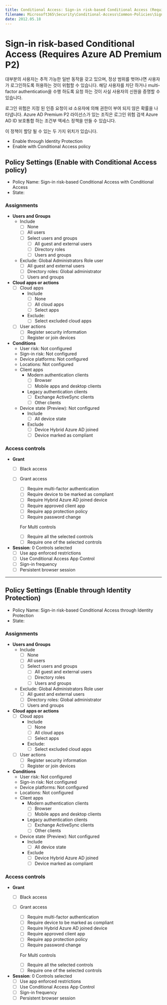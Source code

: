 ```yaml
---
title: Conditional Access: Sign-in risk-based Conditional Access (Requires Azure AD Premium P2)
filename: Microsoft365\Security\Conditional-Access\Common-Policies\Sign-in-risk-based-Conditional-Access.md
date: 2012.05.18
---
```


# Sign-in risk-based Conditional Access (Requires Azure AD Premium P2)

대부분의 사용자는 추적 가능한 일반 동작을 갖고 있으며, 정상 범위를 벗어나면 사용자가 로그인하도록 허용하는 것이 위험할 수 있습니다. 해당 사용자를 차단 하거나 multi-factor authentication을 수행 하도록 요청 하는 것이 사실 사용자의 신원을 증명할 수 있습니다.

로그인 위험은 지정 된 인증 요청이 id 소유자에 의해 권한이 부여 되지 않은 확률을 나타냅니다. Azure AD Premium P2 라이선스가 있는 조직은 로그인 위험 검색 Azure AD ID 보호통합 하는 조건부 액세스 정책을 만들 수 있습니다.

이 정책이 할당 될 수 있는 두 가지 위치가 있습니다.

- Enable through Identity Protection
- Enable with Conditional Access policy

## Policy Settings (Enable with Conditional Access policy)

- Policy Name: Sign-in risk-based Conditional Access with Conditional Access
- State:

### Assignments

- **Users and Groups**
    - Include
        - [ ] None
        - [ ] All users
        - [ ] Select users and groups
            - [ ] All guest and external users
            - [ ] Directory roles
            - [ ] Users and groups
    - Exclude: Global Administrators Role user
        - [ ] All guest and external users
        - [ ] Directory roles: Global administrator
        - [ ] Users and groups

- **Cloud apps or actions**
    - [ ] Cloud apps
        - Include
            - [ ] None
            - [ ] All cloud apps
            - [ ] Select apps
        - Exclude:
            - [ ] Select excluded cloud apps
    - [ ] User actions
        - [ ] Register security information
        - [ ] Register or join devices

- **Conditions**
    - User risk: Not configured
    - Sign-in risk: Not configured
    - Device platforms: Not configured
    - Locations: Not configured
    - Client apps
        - Modern authentication clients
            - [ ] Browser
            - [ ] Mobile apps and desktop clients
        - Legacy authentication clients
            - [ ] Exchange ActiveSync clients
            - [ ] Other clients
    - Device state (Preview): Not configured
        - Include
            - [ ] All device state
        - Exclude
            - [ ] Device Hybrid Azure AD joined
            - [ ] Device marked as compliant

### Access controls

- **Grant**
    - [ ] Black access
    - [ ] Grant access
        - [ ] Require multi-factor authentication
        - [ ] Require device to be marked as compliant
        - [ ] Require Hybrid Azure AD joined device
        - [ ] Require approved client app
        - [ ] Require app protection policy
        - [ ] Require password change

        For Multi controls

        - [ ] Require all the selected controls
        - [ ] Require one of the selected controls
- **Session**: 0 Controls selected
    - [ ] Use app enforced restrictions
    - [ ] Use Conditional Access App Control
    - [ ] Sign-in frequency
    - [ ] Persistent browser session

---

## Policy Settings (Enable through Identity Protection)

- Policy Name: Sign-in risk-based Conditional Access through Identity Protection
- State:

### Assignments

- **Users and Groups**
    - Include
        - [ ] None
        - [ ] All users
        - [ ] Select users and groups
            - [ ] All guest and external users
            - [ ] Directory roles
            - [ ] Users and groups
    - Exclude: Global Administrators Role user
        - [ ] All guest and external users
        - [ ] Directory roles: Global administrator
        - [ ] Users and groups

- **Cloud apps or actions**
    - [ ] Cloud apps
        - Include
            - [ ] None
            - [ ] All cloud apps
            - [ ] Select apps
        - Exclude:
            - [ ] Select excluded cloud apps
    - [ ] User actions
        - [ ] Register security information
        - [ ] Register or join devices

- **Conditions**
    - User risk: Not configured
    - Sign-in risk: Not configured
    - Device platforms: Not configured
    - Locations: Not configured
    - Client apps
        - Modern authentication clients
            - [ ] Browser
            - [ ] Mobile apps and desktop clients
        - Legacy authentication clients
            - [ ] Exchange ActiveSync clients
            - [ ] Other clients
    - Device state (Preview): Not configured
        - Include
            - [ ] All device state
        - Exclude
            - [ ] Device Hybrid Azure AD joined
            - [ ] Device marked as compliant

### Access controls

- **Grant**
    - [ ] Black access
    - [ ] Grant access
        - [ ] Require multi-factor authentication
        - [ ] Require device to be marked as compliant
        - [ ] Require Hybrid Azure AD joined device
        - [ ] Require approved client app
        - [ ] Require app protection policy
        - [ ] Require password change

        For Multi controls

        - [ ] Require all the selected controls
        - [ ] Require one of the selected controls
- **Session**: 0 Controls selected
    - [ ] Use app enforced restrictions
    - [ ] Use Conditional Access App Control
    - [ ] Sign-in frequency
    - [ ] Persistent browser session
